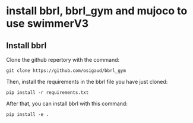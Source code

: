 # install bbrl, bbrl_gym and mujoco to use swimmerV3

## Install bbrl
Clone the github repertory with the command:
```
git clone https://github.com/osigaud/bbrl_gym
```

Then, install the requirements in the bbrl file you have just cloned:
```
pip install -r requirements.txt
```

After that, you can install bbrl with this command:
```
pip install -e .
```

